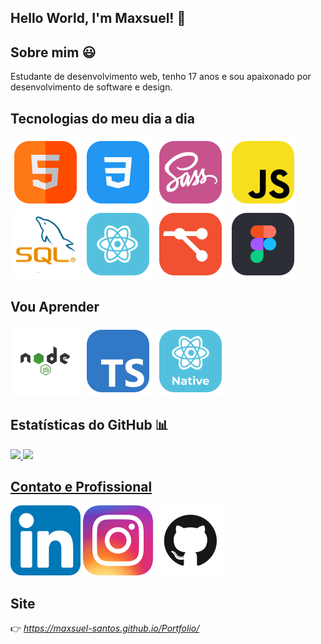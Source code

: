 ## Hello World, I'm Maxsuel! 🖖

## Sobre mim 😃

Estudante de desenvolvimento web, tenho 17 anos e sou apaixonado por desenvolvimento de software e design.

## Tecnologias do meu dia a dia

<code title='Html'>![icon](_GitHub/img/html-icon.svg)</code>
<code title='Css'>![icon](_GitHub/img/css-icon.svg)</code>
<code title='Sass'>![icon](_GitHub/img/sass-icon.svg)</code>
<code title='JavaScript'>![icon](_GitHub/img/javascript-icon.svg)</code>
<code title='MySQL'>![icon](_GitHub/img/sql-logo.svg)</code>
<code title='React'>![icon](_GitHub/img/react-icon.svg)</code>
<code title='Git'>![icon](_GitHub/img/git-icon.svg)</code>
<code title='Figma'>![icon](_GitHub/img/figma-icon.svg)</code>

## Vou Aprender

<code title='Node'>![icon](_GitHub/img/nodejs-icon.svg)</code>
<code title='TypeScript'>![icon](_GitHub/img/typescript-icon.svg)</code>
<code title='React Native'>![icon](_GitHub/img/react-native-icon.svg)</code>

## Estatísticas do GitHub 📊

<a href="https://github.com/Maxsuel-Santos">
<img height="160em" src="https://github-readme-stats.vercel.app/api?username=Maxsuel-Santos&layout=compact&theme=vue-dark"/>   
<img height="160em" src="https://github-readme-stats.vercel.app/api/top-langs/?username=Maxsuel-Santos&layout=compact&theme=vue-dark"/>
  
## Contato e Profissional

<a href="https://www.linkedin.com/in/maxsuel-santos-3349b81b2/" target="_blank"><code title='Linkedin'>![Social](_GitHub/img/linkedin-icon.svg)</code></a>
<a href="https://instagram.com/santosmaxsuel_" target="_blank"><code title='Instagram'>![Social](_GitHub/img/instagram-icon.svg)</code></a>
<a href="https://github.com/Maxsuel-Santos" target="_blank"><code title='GitHub'>![Social](_GitHub/img/github-icon.svg)</code></a>

## Site

👉 _https://maxsuel-santos.github.io/Portfolio/_
